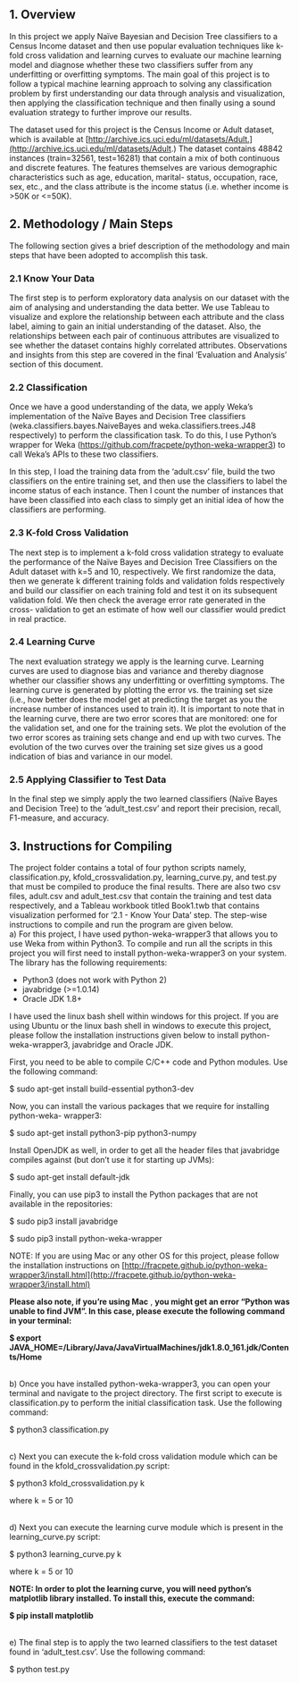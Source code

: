 ## 1. Overview

In this project we apply Naïve Bayesian and Decision Tree classifiers to a Census Income
dataset and then use popular evaluation techniques like k-fold cross validation and learning
curves to evaluate our machine learning model and diagnose whether these two classifiers
suffer from any underfitting or overfitting symptoms. The main goal of this project is to
follow a typical machine learning approach to solving any classification problem by first
understanding our data through analysis and visualization, then applying the classification
technique and then finally using a sound evaluation strategy to further improve our results.

The dataset used for this project is the Census Income or Adult dataset, which is available at
[http://archive.ics.uci.edu/ml/datasets/Adult.](http://archive.ics.uci.edu/ml/datasets/Adult.) The dataset contains 48842 instances
(train=32561, test=16281) that contain a mix of both continuous and discrete features. The
features themselves are various demographic characteristics such as age, education, marital-
status, occupation, race, sex, etc., and the class attribute is the income status (i.e. whether
income is >50K or <=50K).

## 2. Methodology / Main Steps

The following section gives a brief description of the methodology and main steps that have
been adopted to accomplish this task.

### 2.1 Know Your Data

The first step is to perform exploratory data analysis on our dataset with the aim of analysing
and understanding the data better. We use Tableau to visualize and explore the relationship
between each attribute and the class label, aiming to gain an initial understanding of the
dataset. Also, the relationships between each pair of continuous attributes are visualized to
see whether the dataset contains highly correlated attributes. Observations and insights from
this step are covered in the final ‘Evaluation and Analysis’ section of this document.

### 2.2 Classification

Once we have a good understanding of the data, we apply Weka’s implementation of the
Naïve Bayes and Decision Tree classifiers (weka.classifiers.bayes.NaiveBayes and
weka.classifiers.trees.J48 respectively) to perform the classification task. To do this, I use
Python’s wrapper for Weka (https://github.com/fracpete/python-weka-wrapper3) to call
Weka’s APIs to these two classifiers.

In this step, I load the training data from the ‘adult.csv’ file, build the two classifiers on the
entire training set, and then use the classifiers to label the income status of each instance.
Then I count the number of instances that have been classified into each class to simply get
an initial idea of how the classifiers are performing.


### 2.3 K-fold Cross Validation

The next step is to implement a k-fold cross validation strategy to evaluate the performance
of the Naïve Bayes and Decision Tree Classifiers on the Adult dataset with k=5 and 10,
respectively. We first randomize the data, then we generate k different training folds and
validation folds respectively and build our classifier on each training fold and test it on its
subsequent validation fold. We then check the average error rate generated in the cross-
validation to get an estimate of how well our classifier would predict in real practice.

### 2.4 Learning Curve

The next evaluation strategy we apply is the learning curve. Learning curves are used to
diagnose bias and variance and thereby diagnose whether our classifier shows any
underfitting or overfitting symptoms. The learning curve is generated by plotting the error vs.
the training set size (i.e., how better does the model get at predicting the target as you the
increase number of instances used to train it). It is important to note that in the learning curve,
there are two error scores that are monitored: one for the validation set, and one for the
training sets. We plot the evolution of the two error scores as training sets change and end up
with two curves. The evolution of the two curves over the training set size gives us a good
indication of bias and variance in our model.

### 2.5 Applying Classifier to Test Data

In the final step we simply apply the two learned classifiers (Naïve Bayes and Decision Tree)
to the ‘adult_test.csv’ and report their precision, recall, F1-measure, and accuracy.

## 3. Instructions for Compiling

The project folder contains a total of four python scripts namely, classification.py,
kfold_crossvalidation.py, learning_curve.py, and test.py that must be compiled to produce the
final results. There are also two csv files, adult.csv and adult_test.csv that contain the training
and test data respectively, and a Tableau workbook titled Book1.twb that contains
visualization performed for ‘2.1 - Know Your Data’ step. The step-wise instructions to
compile and run the program are given below.
<br/>
a) For this project, I have used python-weka-wrapper3 that allows you to use Weka from
within Python3. To compile and run all the scripts in this project you will first need to install
python-weka-wrapper3 on your system. The library has the following requirements:

* Python3 (does not work with Python 2)
* javabridge (>=1.0.14)
* Oracle JDK 1.8+

I have used the linux bash shell within windows for this project. If you are using Ubuntu or
the linux bash shell in windows to execute this project, please follow the installation
instructions given below to install python-weka-wrapper3, javabridge and Oracle JDK.


First, you need to be able to compile C/C++ code and Python modules. Use the following
command:

$ sudo apt-get install build-essential python3-dev

Now, you can install the various packages that we require for installing python-weka-
wrapper3:

$ sudo apt-get install python3-pip python3-numpy

Install OpenJDK as well, in order to get all the header files that javabridge compiles against
(but don’t use it for starting up JVMs):

$ sudo apt-get install default-jdk

Finally, you can use pip3 to install the Python packages that are not available in the
repositories:

$ sudo pip3 install javabridge

$ sudo pip3 install python-weka-wrapper

NOTE: If you are using Mac or any other OS for this project, please follow the
installation instructions on [http://fracpete.github.io/python-weka-wrapper3/install.html](http://fracpete.github.io/python-weka-wrapper3/install.html)

**Please also note, if you’re using Mac** , **you might get an error “Python was unable to find
JVM”. In this case, please execute the following command in your terminal:**

**$ export JAVA_HOME=/Library/Java/JavaVirtualMachines/jdk1.8.0_161.jdk/Contents/Home**

<br/>
b) Once you have installed python-weka-wrapper3, you can open your terminal and navigate
to the project directory. The first script to execute is classification.py to perform the initial
classification task. Use the following command:

$ python3 classification.py

<br/>
c) Next you can execute the k-fold cross validation module which can be found in the
kfold_crossvalidation.py script:

$ python3 kfold_crossvalidation.py k

where k = 5 or 10

<br/>
d) Next you can execute the learning curve module which is present in the learning_curve.py
script:

$ python3 learning_curve.py k

where k = 5 or 10


**NOTE: In order to plot the learning curve, you will need python’s matplotlib library
installed. To install this, execute the command:**

**$ pip install matplotlib**

<br/>
e) The final step is to apply the two learned classifiers to the test dataset found in
‘adult_test.csv’. Use the following command:

$ python test.py
